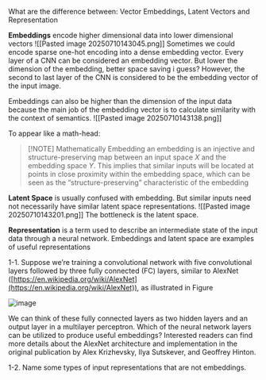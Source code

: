 What are the difference between: Vector Embeddings, Latent Vectors and Representation

**Embeddings** encode higher dimensional data into lower dimensional vectors
![[Pasted image 20250710143045.png]]
 Sometimes we could encode sparse one-hot encoding into a dense embedding vector. 
 Every layer of a CNN can be considered an embedding vector. But lower the dimension of the embedding, better space saving i guess?
However, the second to last layer of the CNN is considered to be the embedding vector of the input image.

Embeddings can also be higher than the dimension of the input data because the main job of the embedding vector is to calculate similarity with the context of semantics.
![[Pasted image 20250710143138.png]]

To appear like a math-head:

> [!NOTE] Mathematically Embedding
> an embedding is an injective and structure-preserving map between an input space _X_ and the embedding space _Y_. This implies that similar inputs will be located at points in close proximity within the embedding space, which can be seen as the “structure-preserving” characteristic of the embedding

**Latent Space** is usually confused with embedding. But similar inputs need not necessarily have similar latent space representations.
![[Pasted image 20250710143201.png]]
The bottleneck is the latent space.

**Representation** is a term used to describe an intermediate state of the input data through a neural network. Embeddings and latent space are examples of useful representations

1-1. Suppose we’re training a convolutional network with five convolutional layers followed by three fully connected (FC) layers, similar to AlexNet ([https://en.wikipedia.org/wiki/AlexNet](https://en.wikipedia.org/wiki/AlexNet)), as illustrated in Figure

![image](https://sebastianraschka.com/images/books/ml-q-and-ai/ch01-fig04.png)

We can think of these fully connected layers as two hidden layers and an output layer in a multilayer perceptron. Which of the neural network layers can be utilized to produce useful embeddings? Interested readers can find more details about the AlexNet architecture and implementation in the original publication by Alex Krizhevsky, Ilya Sutskever, and Geoffrey Hinton.

1-2. Name some types of input representations that are not embeddings.